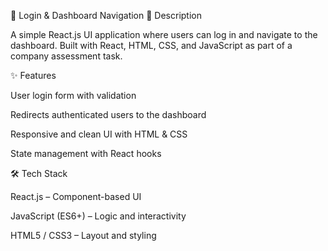 🚀 Login & Dashboard Navigation
📖 Description

A simple React.js UI application where users can log in and navigate to the dashboard.
Built with React, HTML, CSS, and JavaScript as part of a company assessment task.

✨ Features

User login form with validation

Redirects authenticated users to the dashboard

Responsive and clean UI with HTML & CSS

State management with React hooks

🛠️ Tech Stack

React.js – Component-based UI

JavaScript (ES6+) – Logic and interactivity

HTML5 / CSS3 – Layout and styling
